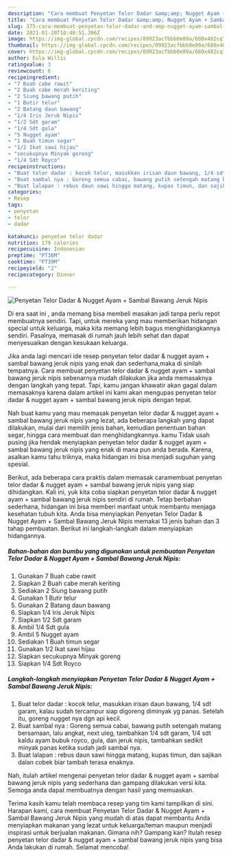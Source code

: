 ```yaml
---
description: "Cara membuat Penyetan Telor Dadar &amp;amp; Nugget Ayam + Sambal Bawang Jeruk Nipis yang enak dan Mudah Dibuat"
title: "Cara membuat Penyetan Telor Dadar &amp;amp; Nugget Ayam + Sambal Bawang Jeruk Nipis yang enak dan Mudah Dibuat"
slug: 375-cara-membuat-penyetan-telor-dadar-and-amp-nugget-ayam-sambal-bawang-jeruk-nipis-yang-enak-dan-mudah-dibuat
date: 2021-01-20T10:48:51.306Z
image: https://img-global.cpcdn.com/recipes/09923acfbbb0e09a/680x482cq70/penyetan-telor-dadar-nugget-ayam-sambal-bawang-jeruk-nipis-foto-resep-utama.jpg
thumbnail: https://img-global.cpcdn.com/recipes/09923acfbbb0e09a/680x482cq70/penyetan-telor-dadar-nugget-ayam-sambal-bawang-jeruk-nipis-foto-resep-utama.jpg
cover: https://img-global.cpcdn.com/recipes/09923acfbbb0e09a/680x482cq70/penyetan-telor-dadar-nugget-ayam-sambal-bawang-jeruk-nipis-foto-resep-utama.jpg
author: Eula Willis
ratingvalue: 3
reviewcount: 6
recipeingredient:
- "7 Buah cabe rawit"
- "2 Buah cabe merah keriting"
- "2 Siung bawang putih"
- "1 Butir telur"
- "2 Batang daun bawang"
- "1/4 Iris Jeruk Nipis"
- "1/2 Sdt garam"
- "1/4 Sdt gula"
- "5 Nugget ayam"
- "1 Buah timun segar"
- "1/2 Ikat sawi hijau"
- "secukupnya Minyak goreng"
- "1/4 Sdt Royco"
recipeinstructions:
- "Buat telor dadar : kocok telur, masukkan irisan daun bawang, 1/4 sdt garam, kalau sudah tercampur siap digoreng diminyak yg panas. Setelah itu, goreng nugget nya dgn api kecil."
- "Buat sambal nya : Goreng semua cabai, bawang putih setengah matang bersamaan, lalu angkat, next uleg, tambahkan 1/4 sdt garam, 1/4 sdt kaldu ayam bubuk royco, gula, dan jeruk nipis, tambahkan sedikit minyak panas ketika sudah jadi sambal nya."
- "Buat lalapan : rebus daun sawi hingga matang, kupas timun, dan sajikan dalan cobek biar tambah terasa enaknya."
categories:
- Resep
tags:
- penyetan
- telor
- dadar

katakunci: penyetan telor dadar 
nutrition: 179 calories
recipecuisine: Indonesian
preptime: "PT36M"
cooktime: "PT39M"
recipeyield: "2"
recipecategory: Dinner

---
```



![Penyetan Telor Dadar &amp; Nugget Ayam + Sambal Bawang Jeruk Nipis](https://img-global.cpcdn.com/recipes/09923acfbbb0e09a/680x482cq70/penyetan-telor-dadar-nugget-ayam-sambal-bawang-jeruk-nipis-foto-resep-utama.jpg)

Di era  saat ini , anda memang bisa membeli masakan jadi tanpa perlu repot membuatnya sendiri. Tapi, untuk mereka yang mau memberikan hidangan special untuk keluarga, maka kita memang lebih bagus menghidangkannya sendiri. Pasalnya, memasak di rumah jauh lebih sehat dan dapat menyesuaikan dengan kesukaan keluarga.

Jika anda lagi mencari ide resep penyetan telor dadar &amp; nugget ayam + sambal bawang jeruk nipis yang enak dan sederhana,maka di sinilah tempatnya. Cara membuat penyetan telor dadar &amp; nugget ayam + sambal bawang jeruk nipis  sebenarnya mudah dilakukan jika anda memasaknya dengan langkah yang tepat. Tapi, kamu jangan khawatir akan gagal dalam memasaknya 
karena dalam artikel ini kami akan mengupas penyetan telor dadar &amp; nugget ayam + sambal bawang jeruk nipis dengan tepat.  



Nah buat kamu yang mau memasak penyetan telor dadar &amp; nugget ayam + sambal bawang jeruk nipis yang lezat, ada beberapa langkah yang dapat dilakukan, mulai dari memilih jenis bahan, kemudian penentuan bahan segar, hingga cara membuat dan menghidangkannya. kamu Tidak usah pusing jika hendak menyiapkan penyetan telor dadar &amp; nugget ayam + sambal bawang jeruk nipis yang enak di mana pun anda berada. Karena, asalkan kamu  tahu triknya, maka hidangan ini bisa menjadi suguhan yang spesial.

Berikut, ada beberapa cara praktis  dalam memasak caramembuat penyetan telor dadar &amp; nugget ayam + sambal bawang jeruk nipis yang siap dihidangkan. Kali ini, yuk kita coba siapkan penyetan telor dadar &amp; nugget ayam + sambal bawang jeruk nipis sendiri di rumah. Tetap berbahan sederhana, hidangan ini bisa memberi manfaat untuk membantu menjaga kesehatan tubuh kita. Anda bisa menyiapkan Penyetan Telor Dadar &amp; Nugget Ayam + Sambal Bawang Jeruk Nipis memakai 13 jenis bahan dan 3 tahap pembuatan. Berikut ini langkah-langkah dalam menyiapkan hidangannya.

<!--inarticleads1-->

##### Bahan-bahan dan bumbu yang digunakan untuk pembuatan Penyetan Telor Dadar &amp; Nugget Ayam + Sambal Bawang Jeruk Nipis:

1. Gunakan 7 Buah cabe rawit
1. Siapkan 2 Buah cabe merah keriting
1. Sediakan 2 Siung bawang putih
1. Gunakan 1 Butir telur
1. Gunakan 2 Batang daun bawang
1. Siapkan 1/4 Iris Jeruk Nipis
1. Siapkan 1/2 Sdt garam
1. Ambil 1/4 Sdt gula
1. Ambil 5 Nugget ayam
1. Sediakan 1 Buah timun segar
1. Gunakan 1/2 Ikat sawi hijau
1. Siapkan secukupnya Minyak goreng
1. Siapkan 1/4 Sdt Royco




<!--inarticleads2-->

##### Langkah-langkah menyiapkan Penyetan Telor Dadar &amp; Nugget Ayam + Sambal Bawang Jeruk Nipis:

1. Buat telor dadar : kocok telur, masukkan irisan daun bawang, 1/4 sdt garam, kalau sudah tercampur siap digoreng diminyak yg panas. Setelah itu, goreng nugget nya dgn api kecil.
1. Buat sambal nya : Goreng semua cabai, bawang putih setengah matang bersamaan, lalu angkat, next uleg, tambahkan 1/4 sdt garam, 1/4 sdt kaldu ayam bubuk royco, gula, dan jeruk nipis, tambahkan sedikit minyak panas ketika sudah jadi sambal nya.
1. Buat lalapan : rebus daun sawi hingga matang, kupas timun, dan sajikan dalan cobek biar tambah terasa enaknya.




Nah, itulah artikel mengenai  penyetan telor dadar &amp; nugget ayam + sambal bawang jeruk nipis  yang sederhana dan gampang dilakukan versi kita. Semoga anda dapat membuatnya dengan hasil yang memuaskan. 

Terima kasih kamu telah membaca resep yang tim kami tampilkan di sini. Harapan kami, cara membuat  Penyetan Telor Dadar &amp; Nugget Ayam + Sambal Bawang Jeruk Nipis yang mudah di atas dapat membantu Anda menyiapkan makanan yang lezat untuk keluarga/teman maupun menjadi inspirasi untuk berjualan makanan. Gimana nih? Gampang kan? Itulah resep penyetan telor dadar &amp; nugget ayam + sambal bawang jeruk nipis yang bisa Anda lakukan di rumah. Selamat mencoba!

